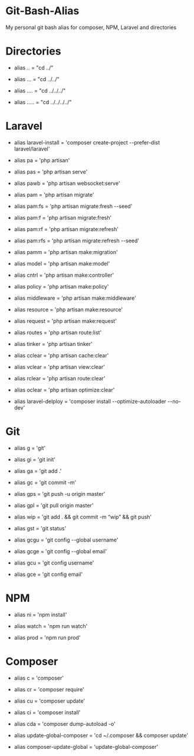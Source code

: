 # Git-Bash-Alias
My personal git bash alias for composer, NPM, Laravel and directories

# Directories
* alias .. = "cd ../"

* alias ... = "cd ../../"

* alias .... = "cd ../../../"

* alias ..... = "cd ../../../../"


# Laravel
* alias laravel-install = 'composer create-project --prefer-dist laravel/laravel'

* alias pa = 'php artisan'

* alias pas = 'php artisan serve'

* alias pawb = 'php artisan websocket:serve'

* alias pam = 'php artisan migrate'

* alias pam:fs = 'php artisan migrate:fresh --seed'

* alias pam:f = 'php artisan migrate:fresh'

* alias pam:rf = 'php artisan migrate:refresh'

* alias pam:rfs = 'php artisan migrate:refresh --seed'

* alias pamm = 'php artisan make:migration'

* alias model = 'php artisan make:model'

* alias cntrl = 'php artisan make:controller'

* alias policy = 'php artisan make:policy'

* alias middleware = 'php artisan make:middleware'

* alias resource = 'php artisan make:resource'

* alias request = 'php artisan make:request'

* alias routes = 'php artisan route:list'

* alias tinker = 'php artisan tinker'

* alias cclear = 'php artisan cache:clear'

* alias vclear = 'php artisan view:clear'

* alias rclear = 'php artisan route:clear'

* alias oclear = 'php artisan optimize:clear'

* alias laravel-delploy = 'composer install --optimize-autoloader --no-dev'


# Git
* alias g = 'git'

* alias gi = 'git init'

* alias ga = 'git add .'

* alias gc = 'git commit -m'

* alias gps = 'git push -u origin master'

* alias gpl = 'git pull origin master'

* alias wip = 'git add . && git commit -m “wip” && git push'

* alias gst = 'git status'

* alias gcgu = 'git config --global username'

* alias gcge = 'git config --global email'

* alias gcu = 'git config username'

* alias gce = 'git config email'

# NPM
* alias ni = 'npm install'

* alias watch = 'npm run watch'

* alias prod = 'npm run prod'

# Composer
* alias c = 'composer'

* alias cr = 'composer require'

* alias cu = 'composer update'

* alias ci = 'composer install'

* alias cda = 'composer dump-autoload -o'

* alias update-global-composer = 'cd ~/.composer && composer update'

* alias composer-update-global = 'update-global-composer'

